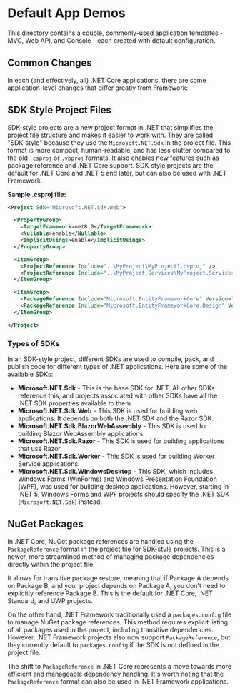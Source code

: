 # Default App Demos

This directory contains a couple, commonly-used application templates - MVC, Web API, and Console - each created with default configuration. 

## Common Changes

In each (and effectively, all) .NET Core applications, there are some application-level changes that differ greatly from Framework:

## SDK Style Project Files

SDK-style projects are a new project format in .NET that simplifies the project file structure and makes it easier to work with. They are called "SDK-style" because they use the `Microsoft.NET.Sdk` in the project file. This format is more compact, human-readable, and has less clutter compared to the old `.csproj` or `.vbproj` formats. It also enables new features such as package reference and .NET Core support. SDK-style projects are the default for .NET Core and .NET 5 and later, but can also be used with .NET Framework.

**Sample .csproj file:**

```xml
<Project Sdk="Microsoft.NET.Sdk.Web">

  <PropertyGroup>
    <TargetFramework>net8.0</TargetFramework>
    <Nullable>enable</Nullable>
    <ImplicitUsings>enable</ImplicitUsings>
  </PropertyGroup>

  <ItemGroup>
    <ProjectReference Include="..\MyProject\MyProject1.csproj" />
    <ProjectReference Include="..\MyProject.Services\MyProject.Services.csproj" />
  </ItemGroup>

  <ItemGroup>
    <PackageReference Include="Microsoft.EntityFrameworkCore" Version="8.0.4" />
    <PackageReference Include="Microsoft.EntityFrameworkCore.Design" Version="8.0.4" />
  </ItemGroup>

</Project>
```

### Types of SDKs

In an SDK-style project, different SDKs are used to compile, pack, and publish code for different types of .NET applications. Here are some of the available SDKs:

- **Microsoft.NET.Sdk** - This is the base SDK for .NET. All other SDKs reference this, and projects associated with other SDKs have all the .NET SDK properties available to them.
- **Microsoft.NET.Sdk.Web** - This SDK is used for building web applications. It depends on both the .NET SDK and the Razor SDK.
- **Microsoft.NET.Sdk.BlazorWebAssembly** - This SDK is used for building Blazor WebAssembly applications.
- **Microsoft.NET.Sdk.Razor** - This SDK is used for building applications that use Razor.
- **Microsoft.NET.Sdk.Worker** - This SDK is used for building Worker Service applications.
- **Microsoft.NET.Sdk.WindowsDesktop** - This SDK, which includes Windows Forms (WinForms) and Windows Presentation Foundation (WPF), was used for building desktop applications. However, starting in .NET 5, Windows Forms and WPF projects should specify the .NET SDK (`Microsoft.NET.Sdk`) instead.

## NuGet Packages

In .NET Core, NuGet package references are handled using the `PackageReference` format in the project file for SDK-style projects. This is a newer, more streamlined method of managing package dependencies directly within the project file. 

It allows for transitive package restore, meaning that if Package A depends on Package B, and your project depends on Package A, you don't need to explicitly reference Package B. This is the default for .NET Core, .NET Standard, and UWP projects.

On the other hand, .NET Framework traditionally used a `packages.config` file to manage NuGet package references. This method requires explicit listing of all packages used in the project, including transitive dependencies. However, .NET Framework projects also now support `PackageReference`, but they currently default to `packages.config` if the SDK is not defined in the project file.

The shift to `PackageReference` in .NET Core represents a move towards more efficient and manageable dependency handling. It's worth noting that the `PackageReference` format can also be used in .NET Framework applications.
